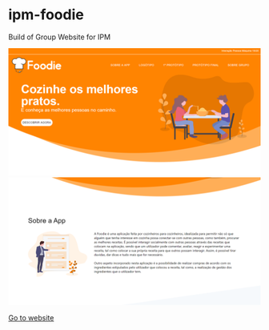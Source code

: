 # ipm-foodie
Build of Group Website for IPM

![image1](https://github.com/rubenavrebelo/ipm-foodie/blob/gh-pages/static/chrome_XKQG2beOTx.png)
![image2](https://github.com/rubenavrebelo/ipm-foodie/blob/gh-pages/static/chrome_BSIJscCrmi.png)

[Go to website](https://rubenavrebelo.github.io/ipm-foodie)
